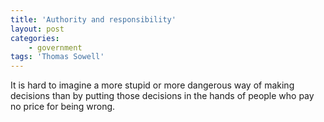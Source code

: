 ```yaml
---
title: 'Authority and responsibility'
layout: post
categories:
    - government
tags: 'Thomas Sowell'
---
```


It is hard to imagine a more stupid or more dangerous way of making decisions than by putting those decisions in the hands of people who pay no price for being wrong.